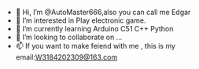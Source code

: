 - 👋 Hi, I’m @AutoMaster666,also you can call me Edgar
- 👀 I’m interested in Play electronic game. 
- 🌱 I’m currently learning Arduino C51 C++ Python
- 💞️ I’m looking to collaborate on ...
- 📫 If you want to make feiend with me , this is my email:W3184202309@163.com 


<!---
AutoMaster666/AutoMaster666 is a ✨ special ✨ repository because its `README.md` (this file) appears on your GitHub profile.
You can click the Preview link to take a look at your changes.
--->
